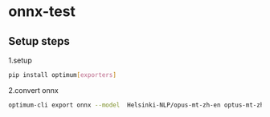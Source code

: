 # onnx-test

## Setup steps

1.setup

```bash
pip install optimum[exporters]
```

2.convert onnx

```bash
optimum-cli export onnx --model  Helsinki-NLP/opus-mt-zh-en optus-mt-zh-en-onnx
```

